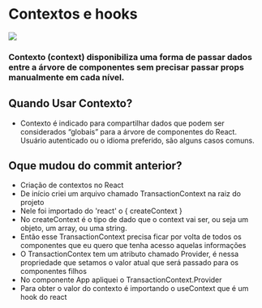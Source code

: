 # Contextos e hooks

![](https://imgur.com/ilan0K9.png)

### Contexto (context) disponibiliza uma forma de passar dados entre a árvore de componentes sem precisar passar props manualmente em cada nível.

## Quando Usar Contexto?
* Contexto é indicado para compartilhar dados que podem ser considerados “globais” para a árvore de componentes do React. Usuário autenticado ou o idioma preferido, são alguns casos comuns.

## Oque mudou do commit anterior?
* Criação de contextos no React
* De início criei um arquivo chamado TransactionContext na raiz do projeto
* Nele foi importado do 'react' o { createContext }
* No createContext é o tipo de dado que o context vai ser, ou seja um objeto, um array, ou uma string.
* Então esse TransactionContext precisa ficar por volta de todos os componentes que eu quero que tenha acesso aquelas informações
* O TransactionContex tem um atributo chamado Provider, é nessa propriedade que setamos o valor atual que será passado para os componentes filhos
* No componente App apliquei o TransactionContext.Provider
* Para obter o valor do contexto é importando o useContext que é um  hook do react

